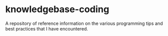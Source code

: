 # knowledgebase-coding
A repository of reference information on the various programming tips and best practices that I have encountered.
